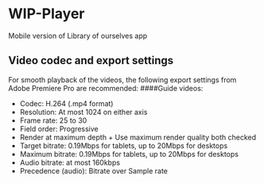 # WIP-Player
Mobile version of Library of ourselves app

## Video codec and export settings
For smooth playback of the videos, the following export settings from Adobe Premiere Pro are recommended:
####Guide videos:
* Codec: H.264 (.mp4 format)
* Resolution: At most 1024 on either axis
* Frame rate: 25 to 30
* Field order: Progressive
* Render at maximum depth + Use maximum render quality both checked
* Target bitrate: 0.19Mbps for tablets, up to 20Mbps for desktops
* Maximum bitrate: 0.19Mbps for tablets, up to 20Mbps for desktops
* Audio bitrate: at most 160kbps
* Precedence (audio): Bitrate over Sample rate